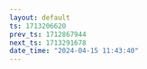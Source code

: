 ```yaml
---
layout: default
ts: 1713206620
prev_ts: 1712867944
next_ts: 1713291678
date_time: "2024-04-15 11:43:40"
---
```

